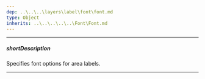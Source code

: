 ```yaml
---
dep: ..\..\..\layers\label\font\font.md
type: Object
inherits: ..\..\..\..\..\Font\Font.md
---
```

---
##### shortDescription
Specifies font options for area labels.

---

